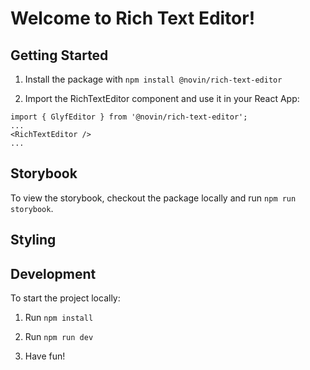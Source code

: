 # Welcome to Rich Text Editor!

## Getting Started

1. Install the package with `npm install @novin/rich-text-editor`

2. Import the RichTextEditor component and use it in your React App:

```
import { GlyfEditor } from '@novin/rich-text-editor';
...
<RichTextEditor />
...
```

## Storybook

To view the storybook, checkout the package locally and run `npm run storybook`.

## Styling

## Development

To start the project locally:

1. Run `npm install`

2. Run `npm run dev`

3. Have fun!
